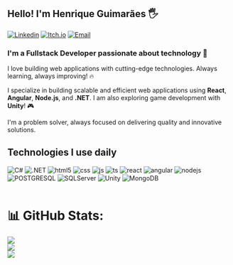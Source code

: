## Hello! I'm Henrique Guimarães 🖐️

[![Linkedin](https://img.shields.io/badge/LinkedIn-0077B5?style=for-the-badge&logo=linkedin&logoColor=white)](https://www.linkedin.com/in/henrique-m-guimaraes/)
[![Itch.io](https://img.shields.io/badge/Itch.io-FA5C5C?style=for-the-badge&logo=itchdotio&logoColor=white)](https://anteteguemon.itch.io/)
[![Email](https://img.shields.io/badge/Gmail-D14836?style=for-the-badge&logo=gmail&logoColor=white)](mailto:marangonihenrique@gmail.com)

### I'm a Fullstack Developer passionate about technology 🚀

I love building web applications with cutting-edge technologies. Always learning, always improving! 🔥

I specialize in building scalable and efficient web applications using **React**, **Angular**, **Node.js**, and **.NET**. I am also exploring game development with **Unity**! 🎮

I'm a problem solver, always focused on delivering quality and innovative solutions.

## Technologies I use daily

<div style="display: inline_block">
  <img align="center" alt="C#" src="https://img.shields.io/badge/C%23-239120?style=for-the-badge&logo=c-sharp&logoColor=white" />
  <img align="center" alt=".NET" src="https://img.shields.io/badge/.NET-5C2D91?style=for-the-badge&logo=.net&logoColor=white" />
  <img align="center" alt="html5" src="https://img.shields.io/badge/HTML5-E34F26?style=for-the-badge&logo=html5&logoColor=white" />
  <img align="center" alt="css" src="https://img.shields.io/badge/CSS3-1572B6?style=for-the-badge&logo=css3&logoColor=white" />
  <img align="center" alt="js" src="https://img.shields.io/badge/JavaScript-F7DF1E?style=for-the-badge&logo=javascript&logoColor=black" />
  <img align="center" alt="ts" src="https://img.shields.io/badge/TypeScript-007ACC?style=for-the-badge&logo=typescript&logoColor=white" />
  <img align="center" alt="react" src="https://img.shields.io/badge/React-20232A?style=for-the-badge&logo=react&logoColor=61DAFB" />
  <img align="center" alt="angular" src="https://img.shields.io/badge/Angular-DD0031?style=for-the-badge&logo=angular&logoColor=white" />
  <img align="center" alt="nodejs" src="https://img.shields.io/badge/Node.js-43853D?style=for-the-badge&logo=node.js&logoColor=white" />
  <img align="center" alt="POSTGRESQL" src="https://img.shields.io/badge/PostgreSQL-316192?style=for-the-badge&logo=postgresql&logoColor=white" />
  <img align="center" alt="SQLServer" src="https://img.shields.io/badge/Microsoft_SQL_Server-CC2927?style=for-the-badge&logo=microsoft-sql-server&logoColor=white" />
  <img align="center" alt="Unity" src="https://img.shields.io/badge/Unity-100000?style=for-the-badge&logo=unity&logoColor=white" />
  <img align="center" alt="MongoDB" src="https://img.shields.io/badge/MongoDB-4EA94B?style=for-the-badge&logo=mongodb&logoColor=white" />
</div><br/>

# 📊 GitHub Stats:
![](https://github-readme-stats.vercel.app/api?username=HenriqueMG2&theme=dark&hide_border=false&include_all_commits=false&count_private=false)<br/>
![](https://nirzak-streak-stats.vercel.app/?user=HenriqueMG2&theme=dark&hide_border=false)<br/>
![](https://github-readme-stats.vercel.app/api/top-langs/?username=HenriqueMG2&theme=dark&hide_border=false&include_all_commits=false&count_private=false&layout=compact)
